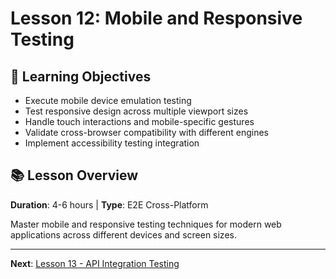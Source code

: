 # Lesson 12: Mobile and Responsive Testing

## 🎯 Learning Objectives
- Execute mobile device emulation testing
- Test responsive design across multiple viewport sizes
- Handle touch interactions and mobile-specific gestures
- Validate cross-browser compatibility with different engines
- Implement accessibility testing integration

## 📚 Lesson Overview
**Duration**: 4-6 hours | **Type**: E2E Cross-Platform

Master mobile and responsive testing techniques for modern web applications across different devices and screen sizes.

---
**Next**: [Lesson 13 - API Integration Testing](../lesson-13-api-integration-testing/README.md)